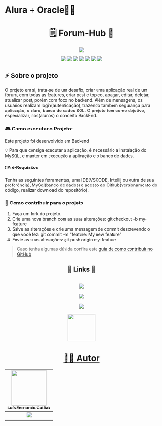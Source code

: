 ﻿# Alura + Oracle👨‍🎓
<h1 align="center">🗒️ Forum-Hub 📔</h1>
<p align="center">
<img src="http://img.shields.io/static/v1?label=STATUS&message=CONCLUIDO&color=GREEN&style=for-the-badge"/>
</p>
<p align="center">
<img src="https://img.shields.io/badge/java-%23ED8B00.svg?style=for-the-badge&logo=openjdk&logoColor=white"/>
<img src="https://img.shields.io/badge/spring-%236DB33F.svg?style=for-the-badge&logo=spring&logoColor=white"/>
<img src="https://img.shields.io/badge/Hibernate-59666C?style=for-the-badge&logo=Hibernate&logoColor=white"/>
<img src="https://img.shields.io/badge/MySQL-00000F?style=for-the-badge&logo=mysql&logoColor=white"/>
<img src="https://img.shields.io/badge/IntelliJIDEA-000000.svg?style=for-the-badge&logo=intellij-idea&logoColor=white"/>
  <img src="https://img.shields.io/badge/git-%23F05033.svg?style=for-the-badge&logo=git&logoColor=white"/>
  <img src="https://img.shields.io/badge/github-%23121011.svg?style=for-the-badge&logo=github&logoColor=white"/>
</p>

<h2> ⚡ Sobre o projeto </h2>
<p>
O projeto em si, trata-se de um desafio, criar uma aplicação real de um fórum, com todas as features, criar post e tópico, apagar, editar, deletar, atualizar post, porém com foco no backend. Além de mensagens, os usuários realizam login(autenticação), trazendo também segurança para aplicação, e claro, banco de dados SQL. O projeto tem como objetivo, especializar, nós(alunos) o conceito BackEnd.
</p>
<h3>
  🎮 Como executar o Projeto:
</h3>
 <p>Este projeto foi desenvolvido em Backend</p> 
 <p>💡 Para que consiga executar a aplicação, é necessário a instalação do MySQL, e manter em execução a aplicação e o banco de dados.</p>  
  <h4> ❗ Pré-Requisitos</h4>
   <p>Tenha as seguintes ferramentas, uma IDE(VSCODE, Intellij ou outra de sua preferência), MySql(banco de dados) e acesso ao Github(versionamento do código, realizar download do repositório).</p>
  <h3> 💪 Como contribuir para o projeto</h3>

1. Faça um fork do projeto.
2. Crie uma nova branch com as suas alterações: git checkout -b my-feature
3. Salve as alterações e crie uma mensagem de commit descrevendo o que você fez: git commit -m "feature: My new feature"
4. Envie as suas alterações: git push origin my-feature
> Caso tenha algumas dúvida confira este [guia de como contribuir no GitHub](https://docs.github.com/pt/get-started/exploring-projects-on-github/contributing-to-a-project)

<h2 align="center" >🔗 Links 🔗</h2><br>
<div align="center">
 <a align="center" href="https://code.visualstudio.com/"><img src="https://img.shields.io/badge/VSCode-0078D4?style=for-the-badge&logo=visual%20studio%20code&logoColor=white"</a><br><br>
 <a align="center" href="https://www.jetbrains.com/pt-br/idea/"><img src="https://img.shields.io/badge/IntelliJIDEA-000000.svg?style=for-the-badge&logo=intellij-idea&logoColor=white"</a><br><br>
 <a align="center" href="https://www.mysql.com/downloads"><img src="https://img.shields.io/badge/mysql-4479A1.svg?style=for-the-badge&logo=mysql&logoColor=white"</a><br><br>
 <a align="center" href="https://github.com/luiscutilak/alura-oracle-ForumHub"><img src="https://img.shields.io/badge/GitHub-181717?style=flat&logo=github&logoColor=white" width="90"</a><br>

</div>
 <h1> 🧙‍♂️ Autor </h1>

| [<img loading="lazy" src="https://github.com/user-attachments/assets/7564c4b7-fc99-4a88-979d-6efc5c221601" width=115><br><sub>Luís Fernando Cutilak</sub>](https://www.linkedin.com/in/luis-fernando-cutilak-developer)|
| :-------------: |
| [<img src="https://img.shields.io/badge/linkedin-%230077B5.svg?style=for-the-badge&logo=linkedin&logoColor=white"/>](https://www.linkedin.com/in/luis-fernando-cutilak-developer)|
|  |


 
